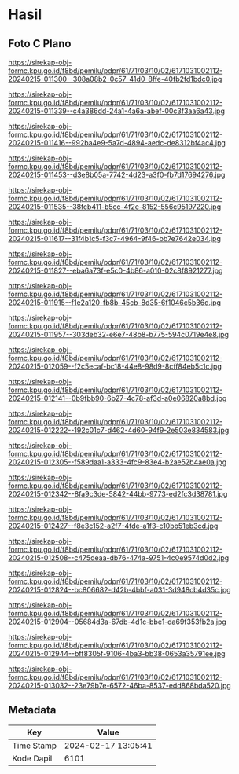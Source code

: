# Hasil

## Foto C Plano

https://sirekap-obj-formc.kpu.go.id/f8bd/pemilu/pdpr/61/71/03/10/02/6171031002112-20240215-011300--308a08b2-0c57-41d0-8ffe-40fb2fd1bdc0.jpg

https://sirekap-obj-formc.kpu.go.id/f8bd/pemilu/pdpr/61/71/03/10/02/6171031002112-20240215-011339--c4a386dd-24a1-4a6a-abef-00c3f3aa6a43.jpg

https://sirekap-obj-formc.kpu.go.id/f8bd/pemilu/pdpr/61/71/03/10/02/6171031002112-20240215-011416--992ba4e9-5a7d-4894-aedc-de8312bf4ac4.jpg

https://sirekap-obj-formc.kpu.go.id/f8bd/pemilu/pdpr/61/71/03/10/02/6171031002112-20240215-011453--d3e8b05a-7742-4d23-a3f0-fb7d17694276.jpg

https://sirekap-obj-formc.kpu.go.id/f8bd/pemilu/pdpr/61/71/03/10/02/6171031002112-20240215-011535--38fcb411-b5cc-4f2e-8152-556c95197220.jpg

https://sirekap-obj-formc.kpu.go.id/f8bd/pemilu/pdpr/61/71/03/10/02/6171031002112-20240215-011617--31f4b1c5-f3c7-4964-9f46-bb7e7642e034.jpg

https://sirekap-obj-formc.kpu.go.id/f8bd/pemilu/pdpr/61/71/03/10/02/6171031002112-20240215-011827--eba6a73f-e5c0-4b86-a010-02c8f8921277.jpg

https://sirekap-obj-formc.kpu.go.id/f8bd/pemilu/pdpr/61/71/03/10/02/6171031002112-20240215-011915--f1e2a120-fb8b-45cb-8d35-6f1046c5b36d.jpg

https://sirekap-obj-formc.kpu.go.id/f8bd/pemilu/pdpr/61/71/03/10/02/6171031002112-20240215-011957--303deb32-e6e7-48b8-b775-594c0719e4e8.jpg

https://sirekap-obj-formc.kpu.go.id/f8bd/pemilu/pdpr/61/71/03/10/02/6171031002112-20240215-012059--f2c5ecaf-bc18-44e8-98d9-8cff84eb5c1c.jpg

https://sirekap-obj-formc.kpu.go.id/f8bd/pemilu/pdpr/61/71/03/10/02/6171031002112-20240215-012141--0b9fbb90-6b27-4c78-af3d-a0e06820a8bd.jpg

https://sirekap-obj-formc.kpu.go.id/f8bd/pemilu/pdpr/61/71/03/10/02/6171031002112-20240215-012222--192c01c7-d462-4d60-94f9-2e503e834583.jpg

https://sirekap-obj-formc.kpu.go.id/f8bd/pemilu/pdpr/61/71/03/10/02/6171031002112-20240215-012305--f589daa1-a333-4fc9-83e4-b2ae52b4ae0a.jpg

https://sirekap-obj-formc.kpu.go.id/f8bd/pemilu/pdpr/61/71/03/10/02/6171031002112-20240215-012342--8fa9c3de-5842-44bb-9773-ed2fc3d38781.jpg

https://sirekap-obj-formc.kpu.go.id/f8bd/pemilu/pdpr/61/71/03/10/02/6171031002112-20240215-012427--f8e3c152-a2f7-4fde-a1f3-c10bb51eb3cd.jpg

https://sirekap-obj-formc.kpu.go.id/f8bd/pemilu/pdpr/61/71/03/10/02/6171031002112-20240215-012508--c475deaa-db76-474a-9751-4c0e9574d0d2.jpg

https://sirekap-obj-formc.kpu.go.id/f8bd/pemilu/pdpr/61/71/03/10/02/6171031002112-20240215-012824--bc806682-d42b-4bbf-a031-3d948cb4d35c.jpg

https://sirekap-obj-formc.kpu.go.id/f8bd/pemilu/pdpr/61/71/03/10/02/6171031002112-20240215-012904--05684d3a-67db-4d1c-bbe1-da69f353fb2a.jpg

https://sirekap-obj-formc.kpu.go.id/f8bd/pemilu/pdpr/61/71/03/10/02/6171031002112-20240215-012944--bff8305f-9106-4ba3-bb38-0653a35791ee.jpg

https://sirekap-obj-formc.kpu.go.id/f8bd/pemilu/pdpr/61/71/03/10/02/6171031002112-20240215-013032--23e79b7e-6572-46ba-8537-edd868bda520.jpg


## Metadata

| Key        | Value               |
| ---------- | ------------------- |
| Time Stamp | 2024-02-17 13:05:41 |
| Kode Dapil | 6101                |



